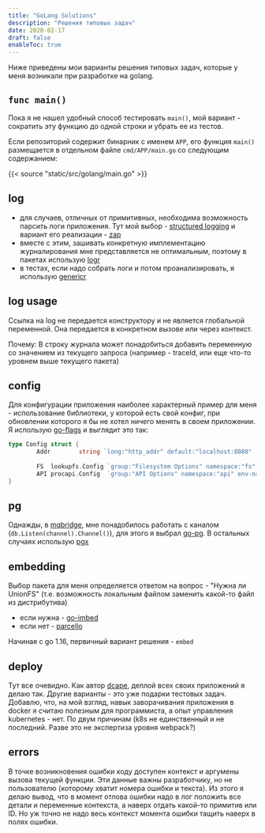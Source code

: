 ```yaml
---
title: "GoLang Solutions"
description: "Решения типовых задач"
date: 2020-02-17
draft: false
enableToc: true
---
```


Ниже приведены мои варианты решения типовых задач, которые у меня возникали при разработке на golang.

## `func main()`

Пока я не нашел удобный способ тестировать `main()`, мой вариант - сократить эту функцию до одной строки и убрать ее из тестов.

Если репозиторий содержит бинарник с именем `APP`, его функция `main()` размещается в отдельном файле `cmd/APP/main.go` со следующим содержанием:

{{< source "static/src/golang/main.go" >}}

## log

* для случаев, отличных от примитивных, необходима возможность парсить логи приложения. Тут мой выбор - [structured logging](https://www.client9.com/structured-logging-in-golang/) и вариант его реализации - [zap](https://github.com/uber-go/zap)
* вместе с этим, зашивать конкретную имплементацию журналирования мне представляется не оптимальным, поэтому в пакетах использую [logr](https://github.com/go-logr/logr)
* в тестах, если надо собрать логи и потом проанализировать, я использую [genericr](https://github.com/wojas/genericr)

## log usage

Ссылка на log не передается конструктору и не является глобальной переменной. Она передается в конкретном вызове или через контекст.

Почему: В строку журнала может понадобиться добавить переменную со значением из текущего запроса (например - traceId, или еще что-то уровнем выше текущего пакета)

## config

Для конфигурации приложения наиболее характерный пример для меня - использование библиотеки, у которой есть свой конфиг, при обновлении которого я бы не хотел ничего менять в своем приложении. Я использую [go-flags](https://github.com/jessevdk/go-flags) и выглядит это так:

```go
type Config struct {
        Addr        string `long:"http_addr" default:"localhost:8080"  description:"Http listen address"`
        
        FS  lookupfs.Config `group:"Filesystem Options" namespace:"fs" env-namespace:"FS"`
        API procapi.Config  `group:"API Options" namespace:"api" env-namespace:"API"`
}
```

<!-- 
## errors

## tests

-->

## pg

Однажды, в [mqbridge](), мне понадобилось работать с каналом (`db.Listen(channel).Channel()`), для этого я выбрал [go-pg](https://github.com/go-pg/pg/v9). В остальных случаях использую [pgx](https://github.com/jackc/pgx/v4)

## embedding

Выбор пакета для меня определяется ответом на вопрос - "Нужна ли UnionFS" (т.е. возможность локальным файлом заменить какой-то файл из дистрибутива)

* если нужна - [go-imbed](https://github.com/growler/go-imbed)
* если нет - [parcello](https://github.com/phogolabs/parcello)

Начиная с go 1.16, первичный вариант решения - `embed`

## deploy

Тут все очевидно. Как автор [dcape](https://github.com/dopos/dcape), деплой всех своих приложений я делаю так. Другие варианты - это уже подарки тестовых задач. Добавлю, что, на мой взгляд, навык заворачивания приложения в docker я считаю полезным для программиста, а опыт управления kubernetes - нет. По двум причинам (k8s не единственный и не последний. Разве это не экспертиза уровня webpack?)

<!--
## DB app (pgmig)

### apisite
### pggrpc


## Dockerfile
```
# cache deps
go mod download

# краткий пример сборки проекта, чтобы не искать его в Makefile, не использует make
go build
```
-->

## errors

В точке возникновения ошибки коду доступен контекст и аргумены вызова текущей функции. Эти данные важны разработчику, но не пользователю (которому хватит номера ошибки и текста).
Из этого я делаю вывод, что в момент отлова ошибки надо в лог положить все детали и переменные контекста, а наверх отдать какой-то примитив или ID. Но уж точно не надо весь контекст момента ошибки тащить наверх в полях ошибки.
